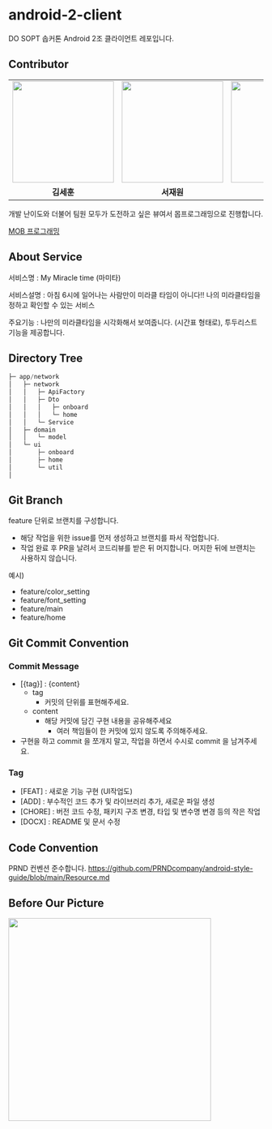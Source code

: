 # android-2-client
DO SOPT 솝커톤 Android 2조 클라이언트 레포입니다.

## Contributor

<table>
<tbody>
<tr>
<td align="center" width="20%">
<a href="https://github.com/s9hn">
<img src="https://github.com/do-sopkathon-android-2/android-2-client/assets/52442547/d04f601d-8d1e-4a66-bd93-662d804b2743" width="200px;" alt=""/>
</a>
</td>
<td align="center" width="20%">
<a href="https://github.com/librarywon">
<img src="https://github.com/do-sopkathon-android-2/android-2-client/assets/52442547/feed0a7a-0768-4041-afe4-b7c4bdce27e5" width="200px;" alt=""/>
</a>
</td>
<td align="center" width="20%">
<a href="https://github.com/Jokwanhee">
<img src="https://github.com/do-sopkathon-android-2/android-2-client/assets/52442547/a57b56bf-7948-4bd5-8188-f72b1d9af475" width="200px;" alt=""/>
</a>
</td>
<td align="center" width="20%">
<a href="https://github.com/HAJIEUN02">
<img src="https://github.com/do-sopkathon-android-2/android-2-client/assets/52442547/6ddd4376-7c64-465f-8dd0-323e5354451a" width="200px;" alt=""/>
</a>
</td>
</tr>
<tr>
<td align="center"><b>김세훈</b></td>
<td align="center"><b>서재원</b></td>
<td align="center"><b>조관희</b></td>
<td align="center"><b>하지은</b></td>
</tr
</tbody>
</table>
개발 난이도와 더불어 팀원 모두가 도전하고 싶은 뷰여서 몹프로그래밍으로 진행합니다.

[MOB 프로그래밍](https://helloworld.kurly.com/blog/mob-programming/)

## About Service

서비스명 : My Miracle time (마미타)

서비스설명 : 아침 6시에 일어나는 사람만이 미라클 타임이 아니다!! 나의 미라클타임을 정하고 확인할 수 있는 서비스

주요기능 : 나만의 미라클타임을 시각화해서 보여줍니다. (시간표 형태로), 투두리스트 기능을 제공합니다.

## Directory Tree

```kotlin
├─ app/network
│   ├─ network
│   │   ├─ ApiFactory
│   │   ├─ Dto
│   │   │   ├─ onboard
│   │   │   └─ home
│   │   └─ Service
│   ├─ domain
│   │   └─ model
│   └─ ui
│       ├─ onboard
│       ├─ home
│       └─ util
│

```

## Git Branch

feature 단위로 브랜치를 구성합니다.

- 해당 작업을 위한 issue를 먼저 생성하고 브랜치를 파서 작업합니다.
- 작업 완료 후 PR을 날려서 코드리뷰를 받은 뒤 머지합니다. 머지한 뒤에 브랜치는 사용하지 않습니다.

예시)

- feature/color_setting
- feature/font_setting
- feature/main
- feature/home

## Git Commit Convention

### Commit Message

- [{tag}] : {content}
    - tag
        - 커밋의 단위를 표현해주세요.
    - content
        - 해당 커밋에 담긴 구현 내용을 공유해주세요
            - 여러 책임들이 한 커밋에 있지 않도록 주의해주세요.
- 구현을 하고 commit 을 쪼개지 말고, 작업을 하면서 수시로 commit 을 남겨주세요.

### Tag

- [FEAT] : 새로운 기능 구현 (UI작업도)
- [ADD] : 부수적인 코드 추가 및 라이브러리 추가, 새로운 파일 생성
- [CHORE] : 버전 코드 수정, 패키지 구조 변경, 타입 및 변수명 변경 등의 작은 작업
- [DOCX] : README 및 문서 수정

## Code Convention

PRND 컨벤션 준수합니다.
https://github.com/PRNDcompany/android-style-guide/blob/main/Resource.md


## Before Our Picture

<img src="https://github.com/do-sopkathon-android-2/android-2-client/assets/52442547/ec5993c0-839f-4d5f-8579-435a6ea43a59" width="400px;" alt=""/>
